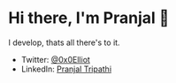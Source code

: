 # Hi there, I'm Pranjal 👋

I develop, thats all there's to it.

- Twitter: [@0x0Elliot](https://x.com/_Pranjal2003)
- LinkedIn: [Pranjal Tripathi](https://www.linkedin.com/in/pranjaltripathi2003/)
